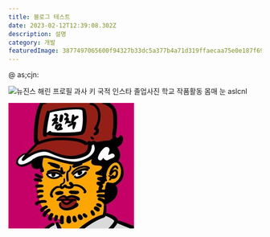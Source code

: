 ```yaml
---
title: 블로그 테스트
date: 2023-02-12T12:39:08.302Z
description: 설명
category: 개발
featuredImage: 3877497065600f94327b33dc5a377b4a71d319ffaecaa75e0e187f69012dd8437c208ec7de913043e88646bcdc22104d2b00b855370afb8cdc0bce3c084fdd94dec8b127077a06de12fe2cb615fbb6ecd0f3d80b72aed70e1e64faecaada5467c98b9c5c5570e008b85ff70209e70abf.jpeg
---
```

@
as;cjn:

![뉴진스 해린 프로필 과사 키 국적 인스타 졸업사진 학교 작품활동 몸매 눈](https://blog.kakaocdn.net/dn/c5R6TR/btrI12HDtl5/2M34ksE6BhtiYFBxzzGM70/img.jpg)
aslcnl

![](3877497065600f94327b33dc5a377b4a71d319ffaecaa75e0e187f69012dd8437c208ec7de913043e88646bcdc22104d2b00b855370afb8cdc0bce3c084fdd94dec8b127077a06de12fe2cb615fbb6ecd0f3d80b72aed70e1e64faecaada5467c98b9c5c5570e008b85ff70209e70abf.jpeg)